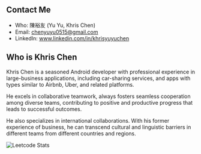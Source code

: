 

## Contact Me
- Who: 陳裕友 (Yu Yu, Khris Chen)
- Email: chenyuyu0515@gmail.com
- LinkedIn: www.linkedin.com/in/khrisyuyuchen


## Who is Khris Chen

Khris Chen is a seasoned Android developer with professional experience in large-business applications, 
including car-sharing services, and apps with types similar to Airbnb, Uber, and related platforms. 

He excels in collaborative teamwork, always fosters seamless cooperation among diverse teams, 
contributing to positive and productive progress that leads to successful outcomes.

He also specializes in international collaborations. With his former experience of business, 
he can transcend cultural and linguistic barriers in different teams from different countries and regions.



![Leetcode Stats](https://leetcard.jacoblin.cool/chenyuyu0515)


